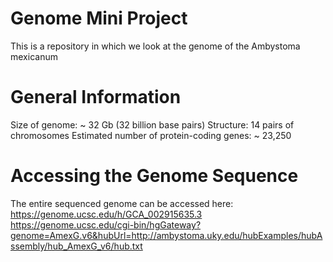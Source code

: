 # Genome Mini Project
This is a repository in which we look at the genome of the Ambystoma mexicanum
# General Information
Size of genome: ~ 32 Gb (32 billion base pairs) 
Structure: 14 pairs of chromosomes
Estimated number of protein-coding genes: ~ 23,250
# Accessing the Genome Sequence
The entire sequenced genome can be accessed here: 
https://genome.ucsc.edu/h/GCA_002915635.3 
https://genome.ucsc.edu/cgi-bin/hgGateway?genome=AmexG.v6&hubUrl=http://ambystoma.uky.edu/hubExamples/hubAssembly/hub_AmexG_v6/hub.txt 
